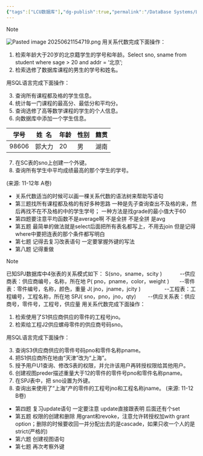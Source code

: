 ```yaml
---
{"tags":["LCU数据库"],"dg-publish":true,"permalink":"/DataBase Systems/LCU Database System/专题一：关系代数与SQL语句/","dgPassFrontmatter":true,"noteIcon":"","created":"2025-06-21T15:37:51.515+08:00","updated":"2025-06-21T16:57:20.026+08:00"}
---
```



> [!note]
> ![Pasted image 20250621154719.png](/img/user/accessory/Pasted%20image%2020250621154719.png)
>用关系代数完成下面操作：
> 1. 检索年龄大于20岁的北京籍学生的学号和年龄。Select sno, sname from student where sage > 20 and addr = ‘北京’;
> 2. 检索选修了数据库课程的男生的学号和姓名。
>
>用SQL语言完成下面操作：
>
> 3.  查询所有课程都及格的学生信息。
>4. 统计每一门课程的最高分、最低分和平均分。
>5. 查询选修了高等数学课程的学生的个人信息。
>6. 向数据库中添加一个学生信息。
> 
> | **学号** | **姓  名** | **年龄** | **性别** | **籍贯** |
> | ------ | -------- | ------ | ------ | ------ |
> | 98606  | 郭大力      | 20     | 男      | 湖南     |
> 
> 7. 在SC表的sno上创建一个外键。
> 8. 查询所有学生中平均成绩最高的那个学生的学号。
>
>(来源: 11-12年 A卷)


- 关系代数适当的时候可以画一棵关系代数的语法树来帮助写语句
- 第三题找所有课程都及格的有好多种思路 一种是先子查询查出不及格的来，然后再找不在不及格的中的学生学号； 一种方法是找grade的最小值大于60
- 第四题要注意平均函数不是average啊 不是全拼 不是全拼 是avg
- 第五题 最简单的做法就是select后面把所有表名都写上，不用去join 但是记得where中要把连表的那个条件都写明白
- 第七题 记得去复习改表语句 一定要掌握外键的写法
- 第八题 记得重做


> [!note]
> 已知SPJ数据库中4张表的关系模式如下：
> S(sno，sname，scity )            --供应商表：供应商编号，名称，所在地
> P( pno，pname，color，weight )       --零件表：零件编号，名称，颜色，重量
> J( jno，jname，jcity )                --工程表：工程编号，工程名称，所在地
> SPJ( sno，pno，jno，qty)        --供应关系表：供应商号，零件号，工程号，供应量
> 用关系代数完成下面操作：
> 1. 检索使用了S1供应商供应的零件的工程号jno。
> 2. 检索给工程J2供应螺母零件的供应商号码sno。
> 
> 用SQL语言完成下面操作：
> 
> 3. 查询S3供应商供应的零件号码pno和零件名称pname。
> 4. 把S1供应商所在地由“天津”改为“上海”。
> 5. 授予用户U1查询、修改S表的权限，并允许该用户再转授权限给其他用户。
> 6. 创建视图preder描述重量大于12的零件的零件号pno和零件名称pname。
> 7. 在SPJ表中，把 sno设置为外键。
> 8. 查询出来使用了“上海”产的零件的工程号jno和工程名称jname。
> (来源: 11-12 B卷)

- 第四题 复习update语句 一定要注意 update直接跟表明 后面还有个set
- 第五题 权限的创建和删除 用grant和revoke，注意允许转授权加with grant option；删除的时候要收回一并分配出去的是cascade，如果只收一个人的是strict(严格的)
- 第六题 创建视图语句
- 第七题 再次考察外键


